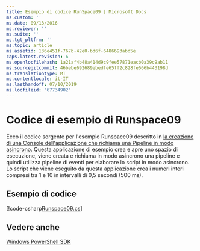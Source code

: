 ```yaml
---
title: Esempio di codice RunSpace09 | Microsoft Docs
ms.custom: ''
ms.date: 09/13/2016
ms.reviewer: ''
ms.suite: ''
ms.tgt_pltfrm: ''
ms.topic: article
ms.assetid: 136e451f-767b-42e0-bd6f-6486693abd5e
caps.latest.revision: 6
ms.openlocfilehash: 1a21af4b48a414d9c9fee57871eacb0a39c9ab11
ms.sourcegitcommit: 46bebe692689ebedfe65ff2c828fe666b443198d
ms.translationtype: MT
ms.contentlocale: it-IT
ms.lasthandoff: 07/10/2019
ms.locfileid: "67734902"
---
```

# <a name="runspace09-code-sample"></a>Codice di esempio di Runspace09

Ecco il codice sorgente per l'esempio Runspace09 descritto in [la creazione di una Console dell'applicazione che richiama una Pipeline in modo asincrono](https://msdn.microsoft.com/en-us/198c1c94-2a06-457e-93ce-c0d910618e47). Questa applicazione di esempio crea e apre uno spazio di esecuzione, viene creata e richiama in modo asincrono una pipeline e quindi utilizza pipeline di eventi per elaborare lo script in modo asincrono. Lo script che viene eseguito da questa applicazione crea i numeri interi compresi tra 1 e 10 in intervalli di 0,5 secondi (500 ms).

## <a name="code-sample"></a>Esempio di codice

[!code-csharp[Runspace09.cs](../../powershell-sdk-samples/SDK-2.0/csharp/Runspace09/Runspace09.cs#L11-L113 "Runspace09.cs")]

## <a name="see-also"></a>Vedere anche

[Windows PowerShell SDK](../windows-powershell-reference.md)